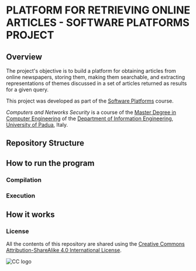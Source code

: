 # PLATFORM FOR RETRIEVING ONLINE ARTICLES - SOFTWARE PLATFORMS PROJECT #

## Overview ##
The project's objective is to build a platform for obtaining articles from online newspapers, storing them, making them searchable, and extracting representations of themes discussed in a set of articles returned as results for a given query.

This project was developed as part of the [Software Platforms](https://stem.elearning.unipd.it/course/view.php?id=8355) course.

*Computers and Networks Security* is a course of the [Master Degree in Computer Engineering](https://degrees.dei.unipd.it/master-degrees/computer-engineering/) of the  [Department of Information Engineering](https://www.dei.unipd.it/en/), [University of Padua](https://www.unipd.it/en/), Italy.

## Repository Structure ##


## How to run the program ##

### Compilation ###

### Execution ###

## How it works ##

### License ###

All the contents of this repository are shared using the [Creative Commons Attribution-ShareAlike 4.0 International License](http://creativecommons.org/licenses/by-sa/4.0/).

![CC logo](https://i.creativecommons.org/l/by-sa/4.0/88x31.png)